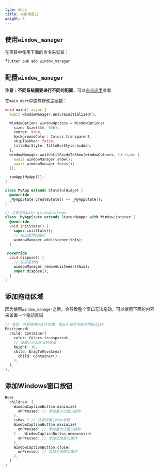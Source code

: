 ```yaml
---
type: docs
title: 桌面端窗口
weight: 8
---
```



## 使用`window_manager`

在项目中使用下面的命令来安装：

```bash
flutter pub add window_manager
```

## 配置`window_manager`

**注意：不同系统需要进行不同的配置**，可以[点击这里](https://pub.dev/packages/window_manager)查看

在`main.dart`中这样修改主函数：

```dart
void main() async {
  await windowManager.ensureInitialized();

  WindowOptions windowOptions = WindowOptions(
    size: Size(800, 600),
    center: true,
    backgroundColor: Colors.transparent,
    skipTaskbar: false,
    titleBarStyle: TitleBarStyle.hidden,
  );
  windowManager.waitUntilReadyToShow(windowOptions, () async {
    await windowManager.show();
    await windowManager.focus();
  });

  runApp(MyApp());
}

class MyApp extends StatefulWidget {
  @override
  _MyAppState createState() => _MyAppState();
}

// 注意添加with WindowListener
class _MyAppState extends State<MyApp> with WindowListener {
  @override
  void initState() {
    super.initState();
    // 在这里添加监听
    windowManager.addListener(this);
  }

 @override
  void dispose() {
    // 在这里销毁
    windowManager.removeListener(this);
    super.dispose();
  }
}
```

## 添加拖动区域

因为使用`window_manager`之后，会导致整个窗口无法拖动，可以使用下面的内容来设置一个拖动区域

```dart
// 注意，外层使用Stack包裹，保证不会影响到其他Widget
Positioned(
  child: Container(
    color: Colors.transparent,
    // 设置可以自定义的高度
    height: 30,
    child: DragToMoveArea(
      child: Container()
    ),
  ),
),
```

## 添加Windows窗口按钮

```dart
Row(
  children: [
    WindowCaptionButton.minimize(
      onPressed: // 添加最小化窗口操作
    ),
    isMax ? // 注意设置isMax参数
    WindowCaptionButton.maximize(
      onPressed: // 添加最大化窗口操作
    ) :  WindowCaptionButton.unmaximize(
      onPressed: // 添加还原窗口操作
    ),
    WindowCaptionButton.close(
      onPressed: // 添加关闭窗口操作
    ),
  ]
)
```
